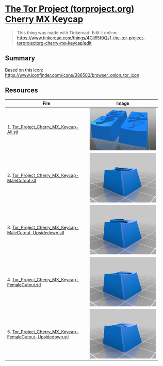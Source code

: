 # [The Tor Project (torproject.org) Cherry MX Keycap](https://www.thingiverse.com/thing:4352680)

> This thing was made with Tinkercad. Edit it online: https://www.tinkercad.com/things/4Cli95f0Qs1-the-tor-project-torprojectorg-cherry-mx-keycap/edit

## Summary

Based on this icon: https://www.iconfinder.com/icons/386502/browser_onion_tor_icon

## Resources

| File                                                                                                                      | Image                                                                                                        |
|---------------------------------------------------------------------------------------------------------------------------|--------------------------------------------------------------------------------------------------------------|
| 1. [Tor_Project_Cherry_MX_Keycap-All.stl](./Tor_Project_Cherry_MX_Keycap-All.stl)                                         | ![./Tor_Project_Cherry_MX_Keycap-All.png](./images/Tor_Project_Cherry_MX_Keycap-All.png)                     |
| 2. [Tor_Project_Cherry_MX_Keycap-MaleCutout.stl](./Tor_Project_Cherry_MX_Keycap-MaleCutout.stl)                           | ![./Tor_Project_Cherry_MX_Keycap-All.png](./images/Tor_Project_Cherry_MX_Keycap-MaleCutout.png)              |
| 3. [Tor_Project_Cherry_MX_Keycap-MaleCutout-Upsidedown.stl](./Tor_Project_Cherry_MX_Keycap-MaleCutout-Upsidedown.stl)     | ![./Tor_Project_Cherry_MX_Keycap-All.png](./images/Tor_Project_Cherry_MX_Keycap-MaleCutout-Upsidedown.png)   |
| 4. [Tor_Project_Cherry_MX_Keycap-FemaleCutout.stl](./Tor_Project_Cherry_MX_Keycap-FemaleCutout.stl)                       | ![./Tor_Project_Cherry_MX_Keycap-All.png](./images/Tor_Project_Cherry_MX_Keycap-FemaleCutout.png)            |
| 5. [Tor_Project_Cherry_MX_Keycap-FemaleCutout-Upsidedown.stl](./Tor_Project_Cherry_MX_Keycap-FemaleCutout-Upsidedown.stl) | ![./Tor_Project_Cherry_MX_Keycap-All.png](./images/Tor_Project_Cherry_MX_Keycap-FemaleCutout-Upsidedown.png) |